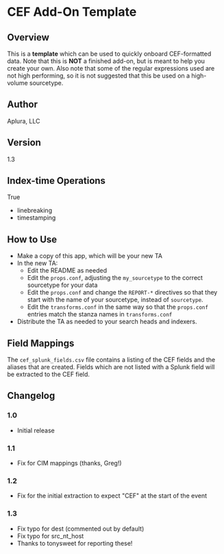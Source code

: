 # CEF Add-On Template

## Overview
This is a **template** which can be used to quickly onboard CEF-formatted data. Note that this is **NOT** a finished add-on, but is meant to help you create your own. Also note that some of the regular expressions used are not high performing, so it is not suggested that this be used on a high-volume sourcetype.

## Author
Aplura, LLC

## Version
1.3

## Index-time Operations
True
* linebreaking
* timestamping

## How to Use
* Make a copy of this app, which will be your new TA
* In the new TA:
  * Edit the README as needed
  * Edit the `props.conf`, adjusting the `my_sourcetype` to the correct sourcetype for your data
  * Edit the `props.conf` and change the `REPORT-*` directives so that they start with the name of your sourcetype, instead of `sourcetype`.
  * Edit the `transforms.conf` in the same way so that the `props.conf` entries match the stanza names in `transforms.conf`
* Distribute the TA as needed to your search heads and indexers.

## Field Mappings
The `cef_splunk_fields.csv` file contains a listing of the CEF fields and the aliases that are created. Fields which are not listed with a Splunk field will be extracted to the CEF field.

## Changelog

### 1.0
* Initial release

### 1.1
* Fix for CIM mappings (thanks, Greg!)

### 1.2
* Fix for the initial extraction to expect "CEF" at the start of the event

### 1.3
* Fix typo for dest (commented out by default)
* Fix typo for src_nt_host
* Thanks to tonysweet for reporting these!

